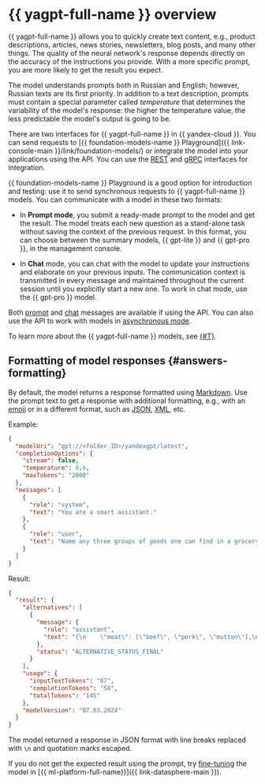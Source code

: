 # {{ yagpt-full-name }} overview

{{ yagpt-full-name }} allows you to quickly create text content, e.g., product descriptions, articles, news stories, newsletters, blog posts, and many other things. The quality of the neural network's response depends directly on the accuracy of the instructions you provide. With a more specific prompt, you are more likely to get the result you expect.

The model understands prompts both in Russian and English; however, Russian texts are its first priority. In addition to a text description, prompts must contain a special parameter called _temperature_ that determines the variability of the model's response: the higher the temperature value, the less predictable the model's output is going to be.

There are two interfaces for {{ yagpt-full-name }} in {{ yandex-cloud }}. You can send requests to [{{ foundation-models-name }} Playground]({{ link-console-main }}/link/foundation-models/) or integrate the model into your applications using the API. You can use the [REST](../../text-generation/api-ref/index.md) and [gRPC](../../text-generation/api-ref/grpc/index.md) interfaces for integration.

{{ foundation-models-name }} Playground is a good option for introduction and testing: use it to send synchronous requests to {{ yagpt-full-name }} models. You can communicate with a model in these two formats:

* In **Prompt mode**, you submit a ready-made prompt to the model and get the result. The model treats each new question as a stand-alone task without saving the context of the previous request. In this format, you can choose between the summary models, {{ gpt-lite }} and {{ gpt-pro }}, in the management console.

* In **Chat** mode, you can chat with the model to update your instructions and elaborate on your previous inputs. The communication context is transmitted in every message and maintained throughout the current session until you explicitly start a new one. To work in chat mode, use the {{ gpt-pro }} model.

Both [prompt](../../operations/yandexgpt/create-prompt.md) and [chat](../../operations/yandexgpt/create-chat.md) messages are available if using the API. You can also use the API to work with models in [asynchronous mode](../../operations/yandexgpt/async-request.md).

To learn more about the {{ yagpt-full-name }} models, see [{#T}](models.md).

## Formatting of model responses {#answers-formatting}

By default, the model returns a response formatted using [Markdown](https://en.wikipedia.org/wiki/Markdown). Use the prompt text to get a response with additional formatting, e.g., with an [emoji](https://en.wikipedia.org/wiki/Emoji) or in a different format, such as [JSON](https://en.wikipedia.org/wiki/JSON), [XML](https://en.wikipedia.org/wiki/XML), etc.

Example:

```json
{
  "modelUri": "gpt://<folder_ID>/yandexgpt/latest",
  "completionOptions": {
    "stream": false,
    "temperature": 0.6,
    "maxTokens": "2000"
  },
  "messages": [
    {
      "role": "system",
      "text": "You are a smart assistant."
    },
    {
      "role": "user",
      "text": "Name any three groups of goods one can find in a grocery store. For each group, provide three subgroups. Present the result as a JSON object, with each group of goods as a key in the JSON object and arrays from the relevant subgroups as values. No introductory phrases or explanations needed, just data. Do not use Markdown."
    }
  ]
}
```

Result:

```json
{
  "result": {
    "alternatives": [
      {
        "message": {
          "role": "assistant",
          "text": "{\n    \"meat\": [\"beef\", \"pork\", \"mutton\"],\n    \"dairy products\": [\"milk\", \"cottage cheese\", \"sour cream\"],\n    \"fruits\": [\"apples\", \"bananas\", \"oranges\"]\n}"
        },
        "status": "ALTERNATIVE_STATUS_FINAL"
      }
    ],
    "usage": {
      "inputTextTokens": "87",
      "completionTokens": "58",
      "totalTokens": "145"
    },
    "modelVersion": "07.03.2024"
  }
}
```

The model returned a response in JSON format with line breaks replaced with `\n` and quotation marks escaped.

If you do not get the expected result using the prompt, try [fine-tuning](../../tutorials/yagpt-tuning.md) the model in [{{ ml-platform-full-name}}]({{ link-datasphere-main }}).